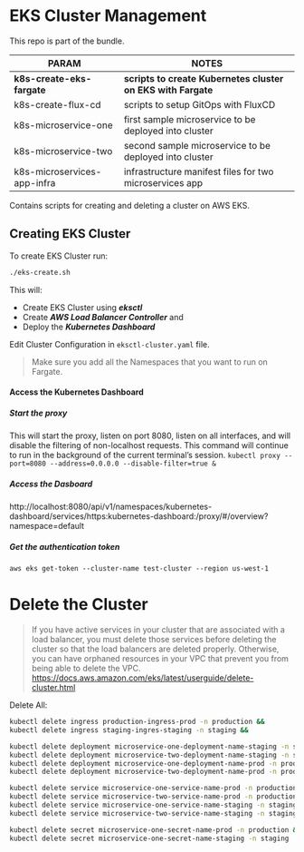 # EKS Cluster Management

This repo is part of the bundle. 

| PARAM | NOTES |
| ------ | ------ |
| **k8s-create-eks-fargate** | **scripts to create Kubernetes cluster on EKS with Fargate** |
| k8s-create-flux-cd | scripts to setup GitOps with FluxCD |
| k8s-microservice-one | first sample microservice to be deployed into cluster |
| k8s-microservice-two | second sample microservice to be deployed into cluster |
| k8s-microservices-app-infra | infrastructure manifest files for two microservices app |

Contains scripts for creating and deleting a cluster on AWS EKS. 

## Creating EKS Cluster

To create EKS Cluster run:
```sh
./eks-create.sh
```

This will:
- Create EKS Cluster using ***eksctl***
- Create ***AWS Load Balancer Controller*** and 
- Deploy the ***Kubernetes Dashboard***


Edit Cluster Configuration in `eksctl-cluster.yaml` file. 


> Make sure you add all the Namespaces that you want to run on Fargate. 


#### Access the Kubernetes Dashboard
##### Start the proxy 
This will start the proxy, listen on port 8080, listen on all interfaces, and will disable the filtering of non-localhost requests. This command will continue to run in the background of the current terminal’s session.
`kubectl proxy --port=8080 --address=0.0.0.0 --disable-filter=true &`

##### Access the Dasboard
http://localhost:8080/api/v1/namespaces/kubernetes-dashboard/services/https:kubernetes-dashboard:/proxy/#/overview?namespace=default

##### Get the authentication token
`aws eks get-token --cluster-name test-cluster --region us-west-1`




# Delete the Cluster

> If you have active services in your cluster that are associated with a load 
> balancer, you must delete those services before deleting the cluster so that
> the load balancers are deleted properly.
> Otherwise, you can have orphaned resources in your VPC that prevent you from 
> being able to delete the VPC.
> https://docs.aws.amazon.com/eks/latest/userguide/delete-cluster.html

Delete All: 
```sh
kubectl delete ingress production-ingress-prod -n production &&
kubectl delete ingress staging-ingres-staging -n staging &&

kubectl delete deployment microservice-one-deployment-name-staging -n staging &&
kubectl delete deployment microservice-two-deployment-name-staging -n staging &&
kubectl delete deployment microservice-one-deployment-name-prod -n production &&
kubectl delete deployment microservice-two-deployment-name-prod -n production &&

kubectl delete service microservice-one-service-name-prod -n production &&
kubectl delete service microservice-two-service-name-prod -n production &&
kubectl delete service microservice-one-service-name-staging -n staging &&
kubectl delete service microservice-two-service-name-staging -n staging &&

kubectl delete secret microservice-one-secret-name-prod -n production && 
kubectl delete secret microservice-one-secret-name-staging -n staging
```
